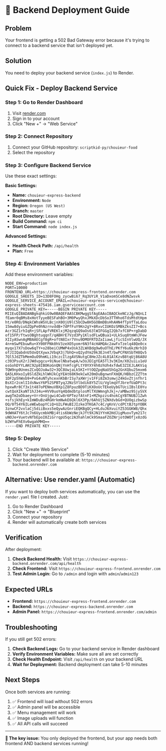 # 🚀 Backend Deployment Guide

## Problem
Your frontend is getting a 502 Bad Gateway error because it's trying to connect to a backend service that isn't deployed yet.

## Solution
You need to deploy your backend service (`index.js`) to Render.

## Quick Fix - Deploy Backend Service

### Step 1: Go to Render Dashboard
1. Visit [render.com](https://render.com)
2. Sign in to your account
3. Click "New +" → "Web Service"

### Step 2: Connect Repository
1. Connect your GitHub repository: `scriptkid-py/chouieur-food`
2. Select the repository

### Step 3: Configure Backend Service
Use these exact settings:

**Basic Settings:**
- **Name:** `chouieur-express-backend`
- **Environment:** `Node`
- **Region:** `Oregon (US West)`
- **Branch:** `master`
- **Root Directory:** Leave empty
- **Build Command:** `npm ci`
- **Start Command:** `node index.js`

**Advanced Settings:**
- **Health Check Path:** `/api/health`
- **Plan:** `Free`

### Step 4: Environment Variables
Add these environment variables:

```
NODE_ENV=production
PORT=10000
FRONTEND_URL=https://chouieur-express-frontend.onrender.com
GOOGLE_SHEETS_ID=13D8FOHg_zycwBi67_Rq3UYiR_V1aDxomSCe8dNZwsvk
GOOGLE_SERVICE_ACCOUNT_EMAIL=chouieur-express-service@chouieur-express-sheets-475416.iam.gserviceaccount.com
GOOGLE_PRIVATE_KEY=-----BEGIN PRIVATE KEY-----
MIIEuQIBADANBgkqhkiG9w0BAQEFAASCBKMwggSfAgEAAoIBAQCkeNCzJg/NQnLI
fEamr0qBMs8xHotTyyeBESFahBO+3M0PwyQhxJMkXDcDbSo3TTHho6TdsMtdtHpm
ht/e0RO/DNqkCWhsWSVLBcjnX0OjU9lC5bCDw8H5GOBmDBsHhAHN4fTpVfTaLdou
15mw8dyiuGZQpPe0hNzrnvddB+7dPfFuY9Kn2gY+8RxvCIUKOzSMBkZksZI7+Bcs
Acr3GZ1rhIqR+jSFLApfVREKlxjM2qzqGQ9aOs63lWIFGGgI2Qb7xfC8P+rgDabD
of15FP/ftwsOBghtuqqnT/qABHrE7Vzd3Py1KlsdFLwQBua1+ULkSuq8tmWnJFew
XIIyASwnAgMBAAECgf8gR+oftN8Ixr7Vnu9DMOFRTDZaIiawLjficSInVlwUQ/JX
4n+mSwPEbuwRu+XY00FPNk0hV3zeXO5yomr6N3f4cHAMQAc2awFxTzelq48Qe0cx
myqx17X7sDow6qTY+o28beiCUMWP4xOsk3ZLWXBdg9w0uOThE/PKfY6u6kzNrhIO
ofJIIQabdnU5UxQtXywxJVbqX3j7bhQ+xQ2ydYm29k3EJn4T/bwPCFNXSbTH8Qv5
7Ql5JdZTbMemOuO9hmKLi19czcIlzgAVSNutgC8HeJZc4L01AlKzvB8tqUj86A8U
c393PsuX2rJJWdvpgcu+9iNuelNbatwpA/w3oJECgYEA5Tl3v3KIm/X02uiLu1eU
osGohDYYLAKC92p8IBOKoGnQNjYnHfcgFLtY0YXY4h0zhUh4xfdwE3ZIEJLAKViq
TQW9np0UnmsZCxQOJoAw32+3QC8UwjaLk5KI+YtOQZpqNaUShGg2GnXQbu25mxm6
QA5LKHxoIy8SldZkLhlWHJkCgYEAt68K9ekCwX20mDuBgnwnFXmQK/HBbzCZZTtm
1DF2p5hWxb9+PxG4uNTyhcexnKbBrISy7aXWrjv1FFi8Zm3smwjZ4kGvZtjnfhr1
BsXIr2cmlIIdsNwsY6P52SPBTyqJ2NzSYlbdik8Y5ZlU/VglmqVfJbrefUaDPt3c
hpxwRr8Cf3x1t487oPENmuVBXp1Z8FpuzBD9TiKXOoUcTEkeUybGTUciIBslE0Yu
cwtQoXIkaNT1hJ34u+HVV0uoYq4QdmdbtplosMlTXUWmnghJkj+/aMBwz9SjySVX
awgTm2oDbaey+VrrOnUjgwi4Cw8r6PTezfAtnF1+MZkpzzs4hokCgYBTNUBJ1Zwh
+sfsjkhEy+kImWDuBz4RGHrkmNwkE6Qkl6X3Pp/6AhUj5ZNXdvbGd+QUOqizbwSp
OQ/0f54Y6ILeWEwbapYCiQ+U2LFWuBIJIzke3TKGA7c4C/gKnV/cdPCtBJtpYOBK
3znwCF2vxlaCj5diiBxxs5eQywAzGnriEQKBgQCy+HLduJ6XvuiYZ53GGKW8/Qhx
9dWHATY6tJc7n6UycmbkMBj4tis6bWzNejkJft9XJN1YYnH2HdJigMuovTym217c
uNOJe+VuetvNfbEpoI0ZiGrrqpU5qc2A3hahlmCk9SmaaFZOZNrjotOWOfjx8zdG
b2WYwFhEXv6wgakMHQ==
-----END PRIVATE KEY-----
```

### Step 5: Deploy
1. Click "Create Web Service"
2. Wait for deployment to complete (5-10 minutes)
3. Your backend will be available at: `https://chouieur-express-backend.onrender.com`

## Alternative: Use render.yaml (Automatic)

If you want to deploy both services automatically, you can use the `render.yaml` file I created. Just:

1. Go to Render Dashboard
2. Click "New +" → "Blueprint"
3. Connect your repository
4. Render will automatically create both services

## Verification

After deployment:

1. **Check Backend Health:** Visit `https://chouieur-express-backend.onrender.com/api/health`
2. **Check Frontend:** Visit `https://chouieur-express-frontend.onrender.com`
3. **Test Admin Login:** Go to `/admin` and login with `admin`/`admin123`

## Expected URLs

- **Frontend:** `https://chouieur-express-frontend.onrender.com`
- **Backend:** `https://chouieur-express-backend.onrender.com`
- **Admin Panel:** `https://chouieur-express-frontend.onrender.com/admin`

## Troubleshooting

If you still get 502 errors:

1. **Check Backend Logs:** Go to your backend service in Render dashboard
2. **Verify Environment Variables:** Make sure all are set correctly
3. **Check Health Endpoint:** Visit `/api/health` on your backend URL
4. **Wait for Deployment:** Backend deployment can take 5-10 minutes

## Next Steps

Once both services are running:

1. ✅ Frontend will load without 502 errors
2. ✅ Admin panel will be accessible
3. ✅ Menu management will work
4. ✅ Image uploads will function
5. ✅ All API calls will succeed

---

**🎯 The key issue:** You only deployed the frontend, but your app needs both frontend AND backend services running!
